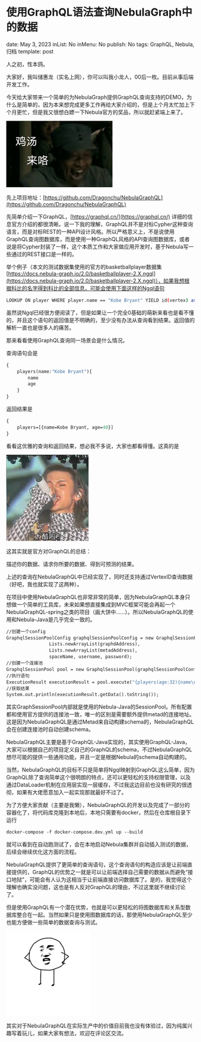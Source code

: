 # 使用GraphQL语法查询NebulaGraph中的数据

date: May 3, 2023
inList: No
inMenu: No
publish: No
tags: GraphQL, Nebula, 归档
template: post

人之初，性本鸽。

大家好，我叫储惠龙（实名上网），你可以叫我小龙人，00后一枚。目前从事后端开发工作。

今天给大家带来一个简单的为NebulaGraph提供GraphQL查询支持的DEMO，为什么是简单的，因为本来想完成更多工作再给大家介绍的，但是上个月太忙加上下个月更忙，但是我又很想白嫖一下Nebula官方的奖品，所以就赶紧端上来了。

![Untitled](%E4%BD%BF%E7%94%A8GraphQL%E8%AF%AD%E6%B3%95%E6%9F%A5%E8%AF%A2NebulaGraph%E4%B8%AD%E7%9A%84%E6%95%B0%E6%8D%AE%203701006107ee4f49ae15092a1648777a/Untitled.png)

先上项目地址：[https://github.com/Dragonchu/NebulaGraphQL](https://github.com/Dragonchu/NebulaGraphQL)

先简单介绍一下GraphQL，[https://graphql.cn/](https://graphql.cn/) 详细的信息官方介绍的都很清晰。说一下我的理解，GraphQL并不是对标Cypher这种查询语言，而是对标REST的一种API设计风格。所以严格意义上，不是说使用GraphQL查询图数据库，而是使用一种GraphQL风格的API查询图数据库，或者说是将Cypher封装了一样，这个本质工作和大家做应用开发时，基于Nebula写一些通过的REST接口是一样的。

举个例子（本文的测试数据集使用的官方的basketballplayer数据集[https://docs.nebula-graph.io/2.0/basketballplayer-2.X.ngql](https://docs.nebula-graph.io/2.0/basketballplayer-2.X.ngql)），如果我想根据科比的名字得到科比的全部信息，可能会使用下面这样的Ngql语句

```bash
LOOKUP ON player WHERE player.name == "Kobe Bryant" YIELD id(vertex) as vertexId | FETCH PROP ON player $-.vertexId YIELD properties(vertex);
```

虽然说Ngql已经很方便阅读了，但是如果让一个完全0基础的萌新来看也是看不懂的，并且这个语句的返回值是不明确的，至少没有办法从查询看到结果。返回值的解析一直也是很多人的痛苦。

那来看看使用GraphQL查询同一场景会是什么情况。

查询语句会是

```graphql
{
	players(name:"Kobe Bryant"){
		name
		age
	}
}
```

返回结果是

```graphql
{
	players=[{name=Kobe Bryant, age=40}]
}
```

看看这优雅的查询和返回结果，想必我不多说，大家也都看得懂。这真的是

![Untitled](%E4%BD%BF%E7%94%A8GraphQL%E8%AF%AD%E6%B3%95%E6%9F%A5%E8%AF%A2NebulaGraph%E4%B8%AD%E7%9A%84%E6%95%B0%E6%8D%AE%203701006107ee4f49ae15092a1648777a/Untitled%201.png)

这其实就是官方对GraphQL的总结：

描述你的数据、请求你所要的数据、得到可预测的结果。

上述的查询在NebulaGraphQL中已经实现了，同时还支持通过VertexID查询数据（好吧，我也就实现了这两种）。

在项目中使用NebulaGraphQL也非常非常的简单，因为NebulaGraphQL本身只想做一个简单的工具库，未来如果想直接集成到MVC框架可能会再起一个NebulaGraphQL-spring之类的项目（画大饼中……）。所以NebulaGraphQL的使用和Nebula-Java是几乎完全一致的。

```graphql
//创建一个config
GraphqlSessionPoolConfig graphqlSessionPoolConfig = new GraphqlSessionPoolConfig(
                Lists.newArrayList(graphdAddress),
                Lists.newArrayList(metadAddress),
                spaceName, username, password);
//创建一个连接池
GraphqlSessionPool pool = new GraphqlSessionPool(graphqlSessionPoolConfig);
//执行语句
ExecutionResult executionResult = pool.execute("{players(age:32){name\nage}}");
//获取结果
System.out.println(executionResult.getData().toString());
```

其实GraphSessionPool内部就是使用的Nebula-Java的SessionPool。所有配置都和使用官方提供的连接池一致，唯一的区别是需要额外提供metad的连接地址。这是因为NebulaGraphQL是通过Metad来自动构建schema的，NebulaGraphQL会在创建连接池时自动创建schema。

NebulaGraphQL主要是基于GraphQL-Java实现的，其实使用GraphQL-Java，大家可以根据自己的项目定义自己的GraphQL的schema，不过NebulaGraphQL想尽可能的提供一些通用功能，并且一定是根据Nebula的schema自动构建的。

当然，NebulaGraphQL的目标不只是简单将Ngql映射到GraphQL这么简单，因为GraphQL除了查询简单这个很明朗的特点，还可以更轻松的支持权限管理，以及通过DataLoader机制在应用层实现一层缓存，不过我这边目前也没有研究的很透彻，如果有大佬愿意加入一起实现那就最好不过了。

为了方便大家贡献（主要是我懒），NebulaGraphQL的开发以及完成了一部分的容器化了，将代码库克隆到本地后，本地只需要有docker，然后在仓库根目录下运行

```graphql
docker-compose -f docker-compose.dev.yml up --build
```

就可以看到在自动跑测试了，会在本地启动Nebula集群并自动插入测试的数据，后续会继续优化这方面的流程。

NebulaGraphQL提供了更简单的查询语句，这个查询语句的构造应该是让前端直接提供的，GraphQL的优势之一就是可以让前端选择自己需要的数据从而避免“接口地狱”，可能会有人认为这相当于让前端直接访问数据库了。是的，我觉得这个理解也确实没问题，这也是有人反对GraphQL的理由，不过这里就不继续讨论了。

但是使用GraphQL有一个潜在优势，也就是可以更轻松的将图数据库和关系型数据库整合在一起。当然如果只是使用图数据库的话，那使用NebulaGraphQL至少也能方便做一些简单的数据查询与测试。

![Untitled](%E4%BD%BF%E7%94%A8GraphQL%E8%AF%AD%E6%B3%95%E6%9F%A5%E8%AF%A2NebulaGraph%E4%B8%AD%E7%9A%84%E6%95%B0%E6%8D%AE%203701006107ee4f49ae15092a1648777a/Untitled%202.png)

其实对于NebulaGraphQL在实际生产中的价值目前我也没有体验过，因为纯属兴趣写着玩儿，如果大家有想法，欢迎在评论区交流。
